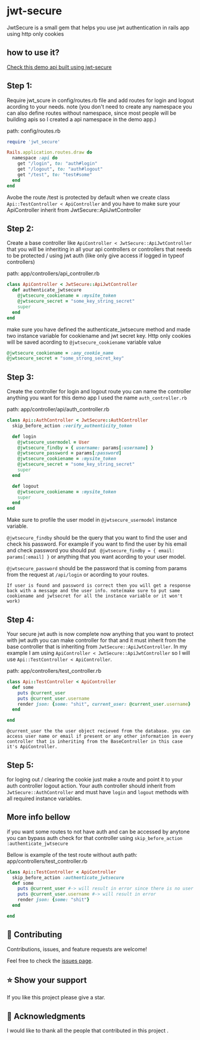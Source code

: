 
# jwt-secure

JwtSecure is a small gem that helps you use jwt authentication in rails app using http only cookies



## how to use it?
[Check this demo api built using jwt-secure](https://github.com/0xMALVEE/jwt-secure/tree/main/demo-rails-api)

## Step 1:
 Require jwt_scure in config/routes.rb file and add routes for login and logout acording to your needs. note (you don't need to create any namespace you can also define routes without namespace, since most people will be building apis so I created a api namespace in the demo app.)

path: config/routes.rb
```ruby
require 'jwt_secure'

Rails.application.routes.draw do
  namespace :api do
    get "/login", to: "auth#login"
    get "/logout", to: "auth#logout"
    get "/test", to: "test#some" 
  end
end

```

Avobe the route /test is protected by default when we create class `Api::TestController < ApiController` and you have to make sure your ApiController inherit from JwtSecure::ApiJwtController
## Step 2:
Create a base controller like `ApiController < JwtSecure::ApiJwtController` that you will be inheriting in all your api controllers or controllers that needs to be protected / using jwt auth (like only give access if logged in typeof controllers)

path: app/controllers/api_controller.rb
```ruby
class ApiController < JwtSecure::ApiJwtController
  def authenticate_jwtsecure
    @jwtsecure_cookiename = :mysite_token
    @jwtsecure_secret = "some_key_string_secret"
    super
  end
end
```

make sure you have defined the authenticate_jwtsecure method and made two instance variable for cookiename and jwt secret key. Http only cookies will be saved acording to `@jwtsecure_cookiename` variable value

```ruby
@jwtsecure_cookiename = :any_cookie_name 
@jwtsecure_secret = "some_strong_secret_key"
```

## Step 3:
 Create the controller for login and logout route you can name the controller anything you want for this demo app I used the name `auth_controller.rb`

path: app/controller/api/auth_controller.rb
```ruby
class Api::AuthController < JwtSecure::AuthController
  skip_before_action :verify_authenticity_token

  def login
    @jwtsecure_usermodel = User
    @jwtsecure_findby = { username: params[:username] }
    @jwtsecure_password = params[:password]
    @jwtsecure_cookiename = :mysite_token
    @jwtsecure_secret = "some_key_string_secret"
    super
  end

  def logout
    @jwtsecure_cookiename = :mysite_token
    super
  end  
end
```
Make sure to profile the user model in `@jwtsecure_usermodel` instance variable. 

`@jwtsecure_findby` should be the query that you want to find the user and check his password. For example if you want to find the user by his email and check password you should put ` @jwtsecure_findby = { email: params[:email] }` or anything that you want acording to your user model. 

`@jwtsecure_password` should be the password that is coming from params from the request at `/api/login` or acording to your routes.

`If user is found and password is correct then you will get a response back with a message and the user info. note(make sure to put same cookiename and jwtsecret for all the instance variable or it won't work)`

## Step 4:
 Your secure jwt auth is now  complete now anything that you want to protect with  jwt auth you can make controller for that and it must inherit from the base controller  that is inheriting from `JwtSecure::ApiJwtController`. In my example I am using `ApiController < JwtSecure::ApiJwtController` so I will use `Api::TestController < ApiController`. 

path: app/controllers/test_controller.rb
```ruby
class Api::TestController < ApiController 
  def some
    puts @current_user
    puts @current_user.username
    render json: {some: "shit", current_user: @current_user.username}
  end

end
```
`@current_user the the user object recieved from the database. you can access user name or email if present or any other information in every controller that is inheriting from the BaseController in this case it's ApiController.`

## Step 5:
 for loging out / clearing the cookie just make a route and point it to your auth controller logout action. Your auth controller should inherit from `JwtSecure::AuthController` and must have `login` and `logout` methods with all required instance variables.

## More info bellow

if you want some routes to not have auth and can be accessed by anytone you can bypass auth check for that controller using `skip_before_action :authenticate_jwtsecure`

Bellow is example of the test route without auth 
path: app/controllers/test_controller.rb
```ruby
class Api::TestController < ApiController 
  skip_before_action :authenticate_jwtsecure
  def some
    puts @current_user #-> will result in error since there is no user cuz route is a open route
    puts @current_user.username #-> will result in error
    render json: {some: "shit"}
  end

end
```



<!-- CONTRIBUTING -->

## 🤝 Contributing <a name="contributing"></a>

Contributions, issues, and feature requests are welcome!

Feel free to check the [issues page](https://github.com/0xMALVEE/jwt-secure/issues).

<!-- SUPPORT -->

## ⭐️ Show your support <a name="support"></a>


If you like this project please give a star. 

<!-- ACKNOWLEDGEMENTS -->

## 🙏 Acknowledgments <a name="acknowledgements"></a>



I would like to thank all the people that contributed in this project .
